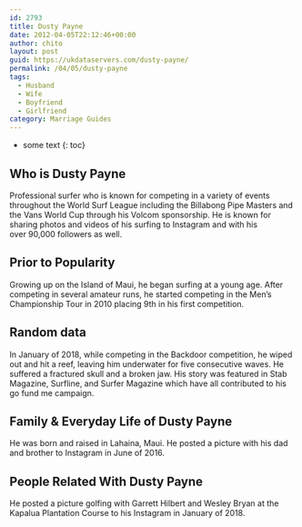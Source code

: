 ```yaml
---
id: 2793
title: Dusty Payne
date: 2012-04-05T22:12:46+00:00
author: chito
layout: post
guid: https://ukdataservers.com/dusty-payne/
permalink: /04/05/dusty-payne
tags:
  - Husband
  - Wife
  - Boyfriend
  - Girlfriend
category: Marriage Guides
---
```


* some text
{: toc}


## Who is  Dusty Payne
                  
                  
                  
Professional surfer who is known for competing in a variety of events throughout the World Surf League including the Billabong Pipe Masters and the Vans World Cup through his Volcom sponsorship. He is known for sharing photos and videos of his surfing to Instagram and with his over 90,000 followers as well. 
                  
                
                
                
## Prior to Popularity 
                  
                  
                  
Growing up on the Island of Maui, he began surfing at a young age. After competing in several amateur runs, he started competing in the Men&#8217;s Championship Tour in 2010 placing 9th in his first competition. 
                  
                
                
                
## Random data 
                  
                  
                  
In January of 2018, while competing in the Backdoor competition, he wiped out and hit a reef, leaving him underwater for five consecutive waves. He suffered a fractured skull and a broken jaw. His story was featured in Stab Magazine, Surfline, and Surfer Magazine which have all contributed to his go fund me campaign. 
                  
                
                
                
## Family & Everyday Life of Dusty Payne
                  
                  
                  
He was born and raised in Lahaina, Maui. He posted a picture with his dad and brother to Instagram in June of 2016. 
                  
                
                
                
## People Related With  Dusty Payne
                  
                  
                  
He posted a picture golfing with Garrett Hilbert and Wesley Bryan at the Kapalua Plantation Course to his Instagram in January of 2018. 
                  
                
              
            
          
          
          
    
    
  
